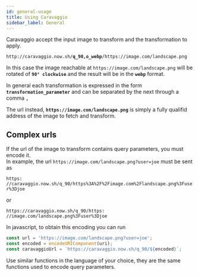 ```yaml
---
id: general-usage
title: Using Caravaggio
sidebar_label: General
---
```


Caravaggio accept the input image to transform and the transformation to apply.

<code>http&#8203;:&#8203;//caravaggio.now.sh/<strong>q_90,o_webp</strong>/https&#8203;:&#8203;//image.com/landscape.png</code>

In this case the image reachable at `https://image.com/landscape.png` will be rotated of **`90° clockwise`** and the result will be in the **`webp`** format.

In general each transformation is expressed in the form **`transformation_parameter`** and can be separated
by the next through a comma **`,`**

The url instead, **`https://image.com/landscape.png`** is simply a fully qualifid address of the image to fetch and transform.

## Complex urls

If the url of the image to transform contains query parameters, you must encode it.    
In example, the url `https://image.com/landscape.png?user=joe` must be sent as

<code>https&#8203;:&#8203;//caravaggio.now.sh/q_90/https%3A%2F%2Fimage.com%2Flandscape.png%3Fuser%3Djoe</code>

or

<code>https&#8203;:&#8203;//caravaggio.now.sh/q_90/https&#8203;:&#8203;//image.com/landscape.png%3Fuser%3Djoe</code>

In javascript, to obtain this encoding you can run

```js
const url = 'https://image.com/landscape.png?user=joe';
const encoded = encodeURIComponent(uri);
const caravaggioUrl = `https://caravaggio.now.sh/q_90/${encoded}`;
```

Use similar functions in the language of your choice, they are the same functions used to encode query parameters.

